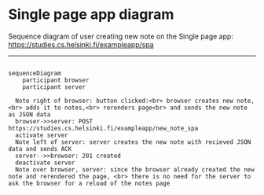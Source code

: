 # Single page app diagram

Sequence diagram of user creating new note on the Single page app: https://studies.cs.helsinki.fi/exampleapp/spa

---

```mermaid

sequenceDiagram
    participant browser
    participant server

  Note right of browser: button clicked:<br> browser creates new note,<br> adds it to notes,<br> rerenders page<br> and sends the new note as JSON data
  browser->>server: POST https://studies.cs.helsinki.fi/exampleapp/new_note_spa
  activate server
  Note left of server: server creates the new note with recieved JSON data and sends ACK 
  server-->>browser: 201 created  
  deactivate server
  Note over browser, server: since the browser already created the new note and rerendered the page, <br> there is no need for the server to ask the browser for a reload of the notes page

```
